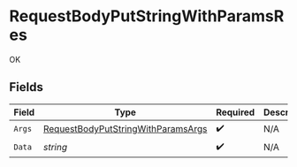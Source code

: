 # RequestBodyPutStringWithParamsRes

OK


## Fields

| Field                                                                                               | Type                                                                                                | Required                                                                                            | Description                                                                                         |
| --------------------------------------------------------------------------------------------------- | --------------------------------------------------------------------------------------------------- | --------------------------------------------------------------------------------------------------- | --------------------------------------------------------------------------------------------------- |
| `Args`                                                                                              | [RequestBodyPutStringWithParamsArgs](../../models/operations/RequestBodyPutStringWithParamsArgs.md) | :heavy_check_mark:                                                                                  | N/A                                                                                                 |
| `Data`                                                                                              | *string*                                                                                            | :heavy_check_mark:                                                                                  | N/A                                                                                                 |